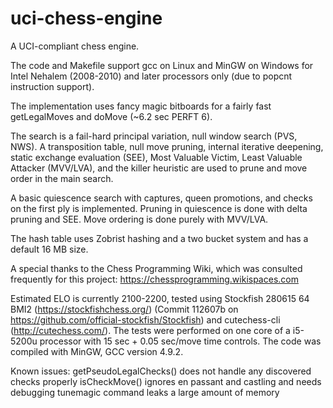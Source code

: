 # uci-chess-engine
A UCI-compliant chess engine.

The code and Makefile support gcc on Linux and MinGW on Windows for Intel Nehalem (2008-2010) and later processors only (due to popcnt instruction support).

The implementation uses fancy magic bitboards for a fairly fast getLegalMoves and doMove (~6.2 sec PERFT 6).

The search is a fail-hard principal variation, null window search (PVS, NWS). A transposition table, null move pruning, internal iterative deepening, static exchange evaluation (SEE), Most Valuable Victim, Least Valuable Attacker (MVV/LVA), and the killer heuristic are used to prune and move order in the main search.

A basic quiescence search with captures, queen promotions, and checks on the first ply is implemented. Pruning in quiescence is done with delta pruning and SEE. Move ordering is done purely with MVV/LVA.

The hash table uses Zobrist hashing and a two bucket system and has a default 16 MB size.


A special thanks to the Chess Programming Wiki, which was consulted frequently for this project: https://chessprogramming.wikispaces.com

Estimated ELO is currently 2100-2200, tested using Stockfish 280615 64 BMI2 (https://stockfishchess.org/) (Commit 112607b on https://github.com/official-stockfish/Stockfish) and cutechess-cli (http://cutechess.com/). The tests were performed on one core of a i5-5200u processor with 15 sec + 0.05 sec/move time controls. The code was compiled with MinGW, GCC version 4.9.2.

Known issues:
getPseudoLegalChecks() does not handle any discovered checks properly
isCheckMove() ignores en passant and castling and needs debugging
tunemagic command leaks a large amount of memory